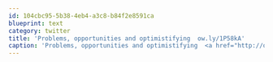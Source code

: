 ```yaml
---
id: 104cbc95-5b38-4eb4-a3c8-b84f2e8591ca
blueprint: text
category: twitter
title: 'Problems, opportunities and optimistifying  ow.ly/1P58kA'
caption: 'Problems, opportunities and optimistifying  <a href="http://ow.ly/1P58kA" title="http://ow.ly/1P58kA" class="link link_untco">ow.ly/1P58kA</a>'
---
```

